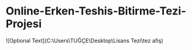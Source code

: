 # Online-Erken-Teshis-Bitirme-Tezi-Projesi

![Optional Text](C:\Users\TUĞÇE\Desktop\Lisans Tezi\tez afiş)
